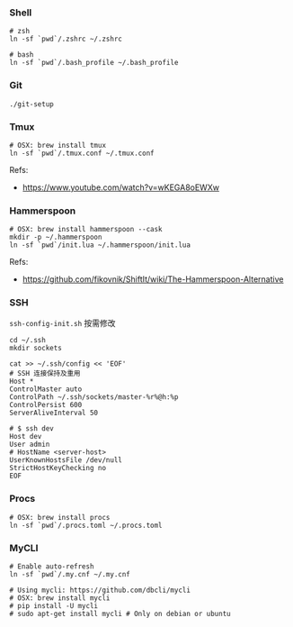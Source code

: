 ### Shell

```
# zsh
ln -sf `pwd`/.zshrc ~/.zshrc

# bash
ln -sf `pwd`/.bash_profile ~/.bash_profile
```

### Git

`./git-setup`

### Tmux

```
# OSX: brew install tmux
ln -sf `pwd`/.tmux.conf ~/.tmux.conf
```

Refs:

- <https://www.youtube.com/watch?v=wKEGA8oEWXw>

### Hammerspoon

```
# OSX: brew install hammerspoon --cask
mkdir -p ~/.hammerspoon
ln -sf `pwd`/init.lua ~/.hammerspoon/init.lua
```

Refs:

- <https://github.com/fikovnik/ShiftIt/wiki/The-Hammerspoon-Alternative>

### SSH

`ssh-config-init.sh` 按需修改

```
cd ~/.ssh
mkdir sockets

cat >> ~/.ssh/config << 'EOF'
# SSH 连接保持及重用
Host *
ControlMaster auto
ControlPath ~/.ssh/sockets/master-%r%@h:%p
ControlPersist 600
ServerAliveInterval 50

# $ ssh dev
Host dev
User admin
# HostName <server-host>
UserKnownHostsFile /dev/null
StrictHostKeyChecking no
EOF
```

### Procs

```
# OSX: brew install procs
ln -sf `pwd`/.procs.toml ~/.procs.toml
```

### MyCLI

```
# Enable auto-refresh
ln -sf `pwd`/.my.cnf ~/.my.cnf

# Using mycli: https://github.com/dbcli/mycli
# OSX: brew install mycli
# pip install -U mycli
# sudo apt-get install mycli # Only on debian or ubuntu
```
